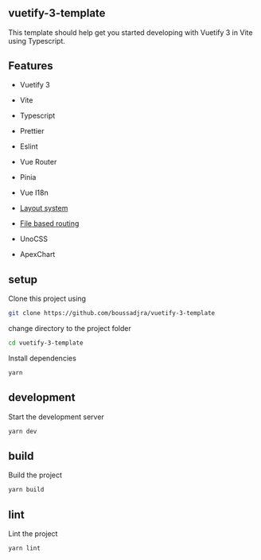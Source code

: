 # 
## vuetify-3-template

This template should help get you started developing with Vuetify 3 in Vite using Typescript.

## Features

-   Vuetify 3
-   Vite
-   Typescript
-   Prettier
-   Eslint

-   Vue Router
-   Pinia
-   Vue I18n
-   [Layout system](https://github.com/JohnCampionJr/vite-plugin-vue-layouts)
-   [File based routing](https://github.com/hannoeru/vite-plugin-pages)
-   UnoCSS
-   ApexChart

## setup

Clone this project using

```bash
git clone https://github.com/boussadjra/vuetify-3-template
```

change directory to the project folder

```bash
cd vuetify-3-template
```

Install dependencies

```bash
yarn
```

## development

Start the development server

```bash
yarn dev
```

## build

Build the project

```bash
yarn build

```

## lint

Lint the project

```bash
yarn lint
```
